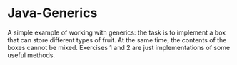 # Java-Generics

A simple example of working with generics: the task is to implement a box that can store different types of fruit. At the same time, the contents of the boxes cannot be mixed.
Exercises 1 and 2 are just implementations of some useful methods.
